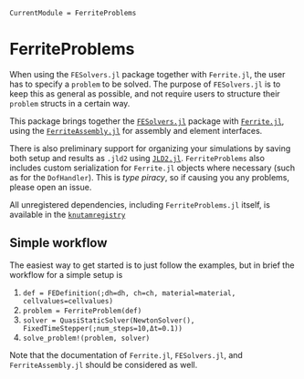 ```@meta
CurrentModule = FerriteProblems
```

# FerriteProblems
When using the `FESolvers.jl` package together with `Ferrite.jl`, 
the user has to specify a `problem` to be solved. 
The purpose of `FESolvers.jl` is to keep this as general as possible, 
and not require users to structure their `problem` structs in a certain way. 

This package brings together the 
[`FESolvers.jl`](https://github.com/KnutAM/FESolvers.jl)
package with 
[`Ferrite.jl`](https://github.com/Ferrite-FEM/Ferrite.jl),
using the 
[`FerriteAssembly.jl`](https://github.com/KnutAM/FerriteAssembly.jl) for assembly and element interfaces.

There is also preliminary support for organizing your simulations 
by saving both setup and results as `.jld2` using [`JLD2.jl`](https://github.com/JuliaIO/JLD2.jl).
`FerriteProblems` also includes custom serialization for `Ferrite.jl` objects where necessary 
(such as for the `DofHandler`). 
This is *type piracy*, so if causing you any problems, please open an issue.  

All unregistered dependencies, including `FerriteProblems.jl` itself, 
is available in the [`knutamregistry`](https://github.com/KnutAM/knutamregistry)

## Simple workflow
The easiest way to get started is to just follow the examples, but in brief the workflow
for a simple setup is

1. `def = FEDefinition(;dh=dh, ch=ch, material=material, cellvalues=cellvalues)`
2. `problem = FerriteProblem(def)`
3. `solver = QuasiStaticSolver(NewtonSolver(), FixedTimeStepper(;num_steps=10,Δt=0.1))`
4. `solve_problem!(problem, solver)`

Note that the documentation of `Ferrite.jl`, `FESolvers.jl`, and
`FerriteAssembly.jl` should be considered as well. 